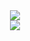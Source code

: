   <div align="center">
  <img src="https://github-readme-stats.vercel.app/api?username=Optinux&theme=dark">
  <br>
  <img src="https://github-readme-stats.vercel.app/api/top-langs/?username=Optinux&theme=tokyonight" />
  </div>
